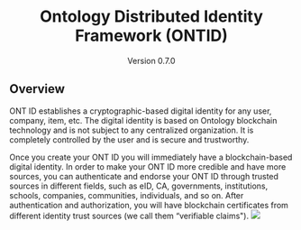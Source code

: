 
<h1 align="center">Ontology Distributed Identity Framework (ONTID) </h1>
<p align="center" class="version">Version 0.7.0 </p>

## Overview

ONT ID establishes a cryptographic-based digital identity for any user, company, item, etc. The digital identity is based on Ontology blockchain technology and is not subject to any centralized organization. It is completely controlled by the user and is secure and trustworthy.

Once you create your ONT ID you will immediately have a blockchain-based digital identity. In order to make your ONT ID more credible and have more sources, you can authenticate and endorse your ONT ID through trusted sources in different fields, such as eID, CA, governments, institutions, schools, companies, communities, individuals, and so on. After authentication and authorization, you will have blockchain certificates from different identity trust sources (we call them “verifiable claims").
![](https://github.com/ontio/ontology-DID/raw/master/images/ontid.jpg)